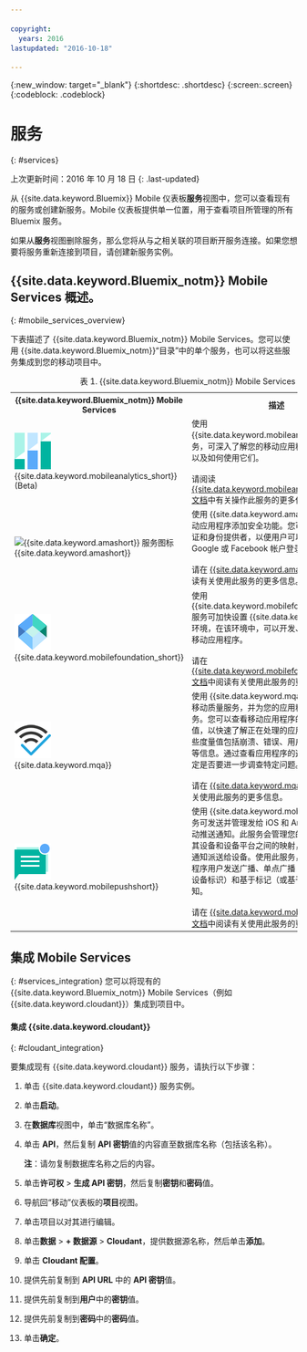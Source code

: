 ```yaml
---

copyright:
  years: 2016
lastupdated: "2016-10-18"

---
```

{:new_window: target="_blank"}
{:shortdesc: .shortdesc}
{:screen:.screen}
{:codeblock: .codeblock}

# 服务
{: #services}

上次更新时间：2016 年 10 月 18 日
{: .last-updated}

从 {{site.data.keyword.Bluemix}} Mobile 仪表板**服务**视图中，您可以查看现有的服务或创建新服务。Mobile 仪表板提供单一位置，用于查看项目所管理的所有 Bluemix 服务。  

如果从**服务**视图删除服务，那么您将从与之相关联的项目断开服务连接。如果您想要将服务重新连接到项目，请创建新服务实例。

## {{site.data.keyword.Bluemix_notm}} Mobile Services 概述。
{: #mobile_services_overview}

下表描述了 {{site.data.keyword.Bluemix_notm}} Mobile Services。您可以使用 {{site.data.keyword.Bluemix_notm}}“目录”中的单个服务，也可以将这些服务集成到您的移动项目中。

<table summary="此表描述了 {{site.data.keyword.Bluemix_notm}} Mobile services，并提供了服务文档的链接">
<caption>表 1. {{site.data.keyword.Bluemix_notm}} Mobile Services</caption>
<th>{{site.data.keyword.Bluemix_notm}} Mobile Services</th>
<th>描述</th>
<tr>
<td> <img src="images/mobile_analytics_icon.png" alt="{{site.data.keyword.mobileanalytics_short}}图标"><br/>{{site.data.keyword.mobileanalytics_short}} (Beta)</td>
<td valign="top">使用 {{site.data.keyword.mobileanalytics_full}} 服务，可深入了解您的移动应用程序的性能如何，以及如何使用它们。<br/><br/>
请阅读 <a href="../services/mobileanalytics/index.html" alt="{{site.data.keyword.mobileanalytics_short}} 文档链接">{{site.data.keyword.mobileanalytics_short}} 文档</a>中有关操作此服务的更多信息。
</td>
</tr>
<tr>
<td><img src="images/authentication_icon
.png" alt="{{site.data.keyword.amashort}} 服务图标"><br/>{{site.data.keyword.amashort}}</td>
<td valign="top">使用 {{site.data.keyword.amafull}} 服务可向移动应用程序添加安全功能。您可以配置客户机认证和身份提供者，以便用户可以使用自己现有的 Google 或 Facebook 帐户登录到应用程序。<br/><br/>
请在 <a href="../services/mobileaccess/index.html" alt="{{site.data.keyword.amashort}} 文档链接">{{site.data.keyword.amashort}} 文档</a>中阅读有关使用此服务的更多信息。</td>
</tr>
<tr>
<td><img src="images/MFPFoundation_icon.png" alt="{{site.data.keyword.mobilefoundation_short}} 服务图标"><br/> {{site.data.keyword.mobilefoundation_short}}</td>
<td valign="top">使用 {{site.data.keyword.mobilefoundation_long}} 服务可加快设置 {{site.data.keyword.mfp_full}} 环境，在该环境中，可以开发、测试和使用企业移动应用程序。<br/><br/>
请在 <a href="../services/mobilefoundation/index.html" alt="{{site.data.keyword.mobilefoundation_short}} 文档链接">{{site.data.keyword.mobilefoundation_short}} 文档</a>中阅读有关使用此服务的更多信息。</td>
</tr>
<tr>
<td><img src="images/mqa_icon.png" alt="{{site.data.keyword.mqa}} 服务图标"><br/>{{site.data.keyword.mqa}}</td>
<td valign="top">使用 {{site.data.keyword.mqafull}} 服务可发现移动质量服务，并为您的应用程序设置这些服务。您可以查看移动应用程序的高级别质量度量值，以快速了解正在处理的应用程序的问题。这些度量值包括崩溃、错误、用户反馈和用户观点等信息。通过查看应用程序的这些信息，可以确定是否要进一步调查特定问题。<br/><br/>
请在 <a href="../services/MobileQualityAssurance/index.html" alt="{{site.data.keyword.mqa}} 文档链接">{{site.data.keyword.mqa}} 文档</a>中阅读有关使用此服务的更多信息。</td>
</tr>
<tr>
<td><img src="images/push_icon.png" alt="Push Notifications 服务图标"><br/>{{site.data.keyword.mobilepushshort}}</td>
<td valign="top">使用 {{site.data.keyword.mobilepushfull}} 服务可发送并管理发给 iOS 和 Android 平台的移动推送通知。此服务会管理您的应用程序用户与其设备和设备平台之间的映射，还会处理将推送通知派送给设备。使用此服务，可以向移动应用程序用户发送广播、单点广播（根据用户标识和设备标识）和基于标记（或基于主题）的推送通知。<br/><br/>
请在 <a href="../services/mobilepush/index.html" alt="{{site.data.keyword.mobilepushshort}} 文档链接">{{site.data.keyword.mobilepushshort}} 文档</a>中阅读有关使用此服务的更多信息。</td>
</table>

## 集成 Mobile Services
{: #services_integration}
您可以将现有的 {{site.data.keyword.Bluemix_notm}} Mobile Services（例如 {{site.data.keyword.cloudant}}）集成到项目中。


#### 集成 {{site.data.keyword.cloudant}}
{: #cloudant_integration}

要集成现有 {{site.data.keyword.cloudant}} 服务，请执行以下步骤：

1. 单击 {{site.data.keyword.cloudant}} 服务实例。
2. 单击**启动**。
3. 在**数据库**视图中，单击“数据库名称”。
4. 单击 **API**，然后复制 **API 密钥**值的内容直至数据库名称（包括该名称）。

   **注**：请勿复制数据库名称之后的内容。

5. 单击**许可权** > **生成 API 密钥**，然后复制**密钥**和**密码**值。
6. 导航回“移动”仪表板的**项目**视图。
7. 单击项目以对其进行编辑。
8. 单击**数据** > **+ 数据源** > **Cloudant**，提供数据源名称，然后单击**添加**。
9. 单击 **Cloudant 配置**。
10. 提供先前复制到 **API URL** 中的 **API 密钥**值。
11. 提供先前复制到**用户**中的**密钥**值。
12. 提供先前复制到**密码**中的**密码**值。
13. 单击**确定**。

